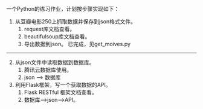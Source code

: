 一个Python的练习作业，计划按步骤实现如下：

1. 从豆瓣电影250上抓取数据并保存到json格式文件。
   1. request库文档查看。
   2. beautifulsoup库文档查看。
   3. 导出数据到json。
已完成，见get_moives.py
----
2. 从json文件中读取数据到数据库。
   1. 腾讯云数据库使用。
   2. json --> 数据库
3. 利用Flask框架，写一个获取数据的API。
   1. Flask RESTful 框架文档查看。
   2. 数据库-->json-->API。